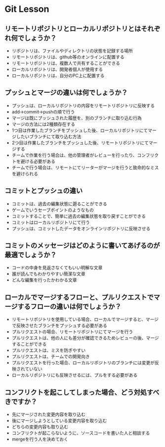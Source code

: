 # Git Lesson

## リモートリポジトリとローカルリポジトリとはそれぞれ何でしょうか？
- リポジトリは、ファイルやディレクトリの状態を記録する場所
- リモートリポジトリは、github等のオンラインに配置する
- リモートリポジトリは、複数人で共有することができる
- ローカルリポジトリは、開発者個人が使用する
- ローカルリポジトリは、自分のPC上に配置する

## プッシュとマージの違いは何でしょうか？
- プッシュは、ローカルリポジトリの内容をリモートリポジトリに反映する
- add→commit→pushの順で行う
- マージは既にプッシュされた履歴を、別のブランチに取り込む行為
- マージの方法には2種類存在する
- 1つ目は作業したブランチをプッシュした後、ローカルリポジトリにてマージしたいブランチにて取り込む方法
- 2つ目は作業したブランチをプッシュした後、リモートリポジトリにてマージする
- チームで作業を行う場合は、他の管理者がレビューを行ったり、コンフリクトを避ける必要がある
- チームで行う場合は、リモートにてリーターがマージを行うと致命的なミスを避けられる

## コミットとプッシュの違い
- コミットは、過去の編集状態に遡ることができる
- ゲームでいうセーブポイントのようなもの
- コミットすることで、簡単に過去の編集状態を取り戻すことができる
- コミットはローカルリポジトリにて行う
- プッシュは、コミットしたデータをオンラインリポジトリに反映させる

## コミットのメッセージはどのように書いてあげるのが最適でしょうか？
- コードの中身を見返さなくてもいい明解な文章
- 誰が読んでもわかりやすい簡潔な文章
- どんな編集を行ったかわかる文章

## ローカルでマージするフローと、プルリクエストでマージするフローの違いは何でしょうか？
- リモートリポジトリを使用している場合、ローカルでマージすると、マージで反映させたブランチをプッシュする必要がある
- プルリクエストの場合、リモートリポジトリにてマージを行う
- プルリクエストは、他の人にも差分が確認できるためレビューの後、マージすることができる
- プルリクエストは、ミスを防ぎやすい
- プルリクエストは、チームでの開発向き
- プルリクエストを行った場合、ローカルリポジトリのブランチには変更が反映されていない
- ローカルリポジトリにも反映させるには、プルをする必要がある

## コンフリクトを起こしてしまった場合、どう対処すべきですか？
- 先にマージされた変更内容を取り込む
- 後にマージしようとしている変更内容を取り込む
- どちらの変更内容も取り込む
- コンフリクトが起こらないように、ソースコードを書いた人と相談する
- mergeを行う人を決めておく
